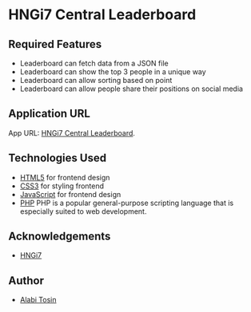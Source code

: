 # HNGi7 Central Leaderboard

## Required Features

* Leaderboard can fetch data from a JSON file
* Leaderboard can show the top 3 people in a unique way
* Leaderboard can allow sorting based on point
* Leaderboard can allow people share their positions on social media

## Application URL

App URL: [HNGi7 Central Leaderboard](http://cephas.com.ng/leaderboard/).

## Technologies Used

* [HTML5](https://developer.mozilla.org/en-US/docs/Web/Guide/HTML/HTML5) for frontend design
* [CSS3](https://developer.mozilla.org/en-US/docs/Web/CSS/CSS3) for styling frontend
* [JavaScript](https://developer.mozilla.org/en-US/docs/Web/JavaScript) for frontend design
* [PHP](https://www.php.net/) PHP is a popular general-purpose scripting language that is especially suited to web development.

## Acknowledgements

* [HNGi7](https://hngi7.hng.tech/)

## Author

* [Alabi Tosin](https://github.com/alatos2)

